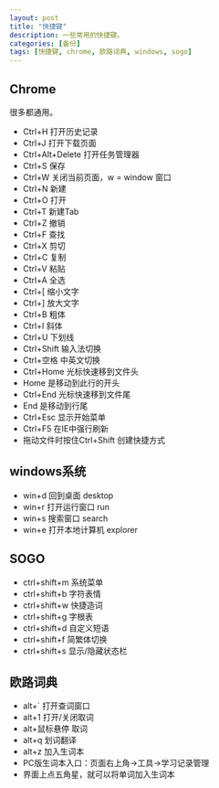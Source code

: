 ```yaml
---
layout: post
title: "快捷键"
description: 一些常用的快捷键。
categories: [备份]
tags: [快捷键, chrome, 欧路词典, windows, sogo]
---
```



## Chrome

很多都通用。

* Ctrl+H 打开历史记录
* Ctrl+J 打开下载页面
* Ctrl+Alt+Delete 打开任务管理器
* Ctrl+S 保存
* Ctrl+W 关闭当前页面，w = window 窗口
* Ctrl+N 新建
* Ctrl+O 打开
* Ctrl+T 新建Tab
* Ctrl+Z 撤销
* Ctrl+F 查找
* Ctrl+X 剪切
* Ctrl+C 复制
* Ctrl+V 粘贴
* Ctrl+A 全选
* Ctrl+[ 缩小文字
* Ctrl+] 放大文字
* Ctrl+B 粗体
* Ctrl+I 斜体
* Ctrl+U 下划线
* Ctrl+Shift 输入法切换
* Ctrl+空格  中英文切换
* Ctrl+Home  光标快速移到文件头
* Home 是移动到此行的开头
* Ctrl+End 光标快速移到文件尾
* End 是移动到行尾
* Ctrl+Esc 显示开始菜单
* Ctrl+F5 在IE中强行刷新
* 拖动文件时按住Ctrl+Shift 创建快捷方式

## windows系统

* win+d 回到桌面 desktop
* win+r 打开运行窗口 run
* win+s 搜索窗口 search
* win+e 打开本地计算机 explorer

## SOGO

* ctrl+shift+m 系统菜单
* ctrl+shift+b 字符表情
* ctrl+shift+w 快捷造词
* ctrl+shift+g 字根表
* ctrl+shift+d 自定义短语
* ctrl+shift+f 简繁体切换
* ctrl+shift+s 显示/隐藏状态栏

## 欧路词典

* alt+` 打开查词窗口
* alt+1 打开/关闭取词
* alt+鼠标悬停 取词
* alt+q 划词翻译
* alt+z 加入生词本
* PC版生词本入口：页面右上角→工具→学习记录管理
* 界面上点五角星，就可以将单词加入生词本

